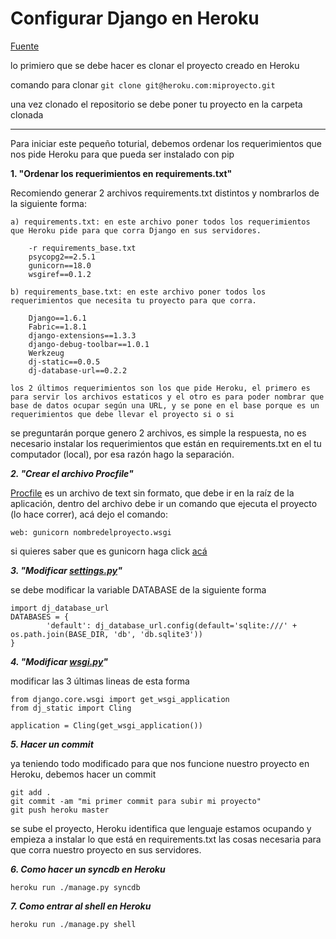 Configurar Django en Heroku
=========

[Fuente](https://devcenter.heroku.com/articles/getting-started-with-django)


lo primiero que se debe hacer es clonar el proyecto creado en Heroku

comando para clonar
```git clone git@heroku.com:miproyecto.git```

una vez clonado el repositorio se debe poner tu proyecto en la carpeta clonada

---

Para iniciar este pequeño toturial, debemos ordenar los requerimientos que nos pide Heroku
para que pueda ser instalado con pip



**1. "Ordenar los requerimientos en requirements.txt"**

Recomiendo generar 2 archivos requirements.txt distintos y nombrarlos de la siguiente forma:
```
a) requirements.txt: en este archivo poner todos los requerimientos que Heroku pide para que corra Django en sus servidores.

    -r requirements_base.txt
    psycopg2==2.5.1
    gunicorn==18.0
    wsgiref==0.1.2
```
```
b) requirements_base.txt: en este archivo poner todos los requerimientos que necesita tu proyecto para que corra.

    Django==1.6.1
    Fabric==1.8.1
    django-extensions==1.3.3
    django-debug-toolbar==1.0.1
    Werkzeug
    dj-static==0.0.5
    dj-database-url==0.2.2
    
los 2 últimos requerimientos son los que pide Heroku, el primero es para servir los archivos estaticos y el otro es para poder nombrar que base de datos ocupar según una URL, y se pone en el base porque es un requerimientos que debe llevar el proyecto si o si
```

se preguntarán porque genero 2 archivos, es simple la respuesta, no es necesario instalar los requerimientos que están en requirements.txt en el tu computador (local), por esa razón hago la separación.

***2. "Crear el archivo Procfile"***

[Procfile](https://devcenter.heroku.com/articles/getting-started-with-django#procfile) es un archivo de text sin formato, que debe ir en la raíz de la aplicación, dentro del archivo debe ir un comando que ejecuta el proyecto (lo hace correr), acá dejo el comando:
```
web: gunicorn nombredelproyecto.wsgi
```

si quieres saber que es gunicorn haga click [acá](http://gunicorn.org/)

***3. "Modificar [settings.py](https://devcenter.heroku.com/articles/getting-started-with-django#settings-py)"***

se debe modificar la variable DATABASE de la siguiente forma

```
import dj_database_url
DATABASES = {
        'default': dj_database_url.config(default='sqlite:///' + os.path.join(BASE_DIR, 'db', 'db.sqlite3'))
}
```

***4. "Modificar [wsgi.py](https://devcenter.heroku.com/articles/getting-started-with-django#wsgi-py)"***

modificar las 3 últimas lineas de esta forma

```
from django.core.wsgi import get_wsgi_application
from dj_static import Cling

application = Cling(get_wsgi_application())
```

***5. Hacer un commit***

ya teniendo todo modificado para que nos funcione nuestro proyecto en Heroku,
debemos hacer un commit 

```
git add .
git commit -am "mi primer commit para subir mi proyecto"
git push heroku master
```

se sube el proyecto, Heroku identifica que lenguaje estamos ocupando y empieza a instalar lo que está en requirements.txt las cosas necesaria para que corra nuestro proyecto en sus servidores.

***6. Como hacer un syncdb en Heroku***

```
heroku run ./manage.py syncdb
```

***7. Como entrar al shell en Heroku***

```
heroku run ./manage.py shell
```







